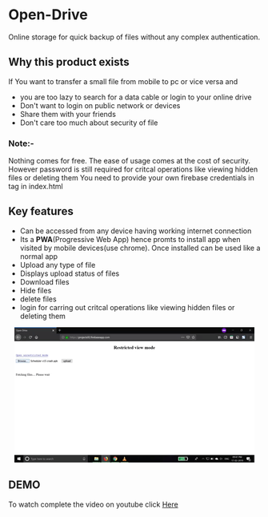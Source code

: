 # Open-Drive
Online storage for quick backup of files without any complex authentication. 

## Why this product exists
If You want to transfer a small file from mobile to pc or vice versa and 
- you are too lazy to search for a data cable or login to your online drive
- Don't want to login on public network or devices
- Share them with your friends 
- Don't care too much about security of file

### Note:-
Nothing comes for free. The ease of usage comes at the cost of security.
However password is still required for critcal operations like viewing hidden files or deleting them 
You need to provide your own firebase credentials in <head> tag in index.html 

## Key features
- Can be accessed from any device having working internet connection
- Its a <b>PWA</b>(Progressive Web App) hence promts to install app when visited by mobile devices(use chrome). Once installed can be used like a normal app
- Upload any type of file
- Displays upload status of files
- Download files
- Hide files
- delete files
- login for carring out critcal operations like viewing hidden files or deleting them 

<p align="center">
  <img alt="Open Drive Gif" src="https://github.com/92ganesh/Open-Drive/blob/master/OpenDrive.gif">
</p>


## DEMO
To watch complete the video on youtube click [Here](https://www.youtube.com/watch?v=GYIaZrkYR9w "Here")
